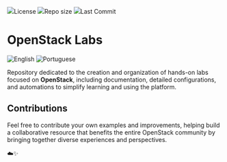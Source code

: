 <p style="line-height: 1.5;">
  <img src="https://img.shields.io/github/license/liviakarolayne/openstack-labs?style=flat&color=5B0F3D" alt="License" />
  <img src="https://img.shields.io/github/repo-size/liviakarolayne/openstack-labs?style=flat&color=5B0F3D" alt="Repo size" />
  <img src="https://img.shields.io/github/last-commit/liviakarolayne/openstack-labs?style=flat&color=5B0F3D" alt="Last Commit" />
</p>

# OpenStack Labs

<p>
  <img src="https://img.shields.io/badge/EN-0E80C3?style=for-the-badge&logoColor=white&labelColor=0E80C3" alt="English" />
  <a href="./doc/pt/readme.md" style="text-decoration: none;">
    <img src="https://img.shields.io/badge/PT-A1A1A1?style=for-the-badge&logoColor=white&labelColor=A1A1A1" alt="Portuguese" />
  </a>
</p>

Repository dedicated to the creation and organization of hands-on labs focused on **OpenStack**, including documentation, detailed configurations, and automations to simplify learning and using the platform.

## Contributions

Feel free to contribute your own examples and improvements, helping build a collaborative resource that benefits the entire OpenStack community by bringing together diverse experiences and perspectives.

☁️✨
